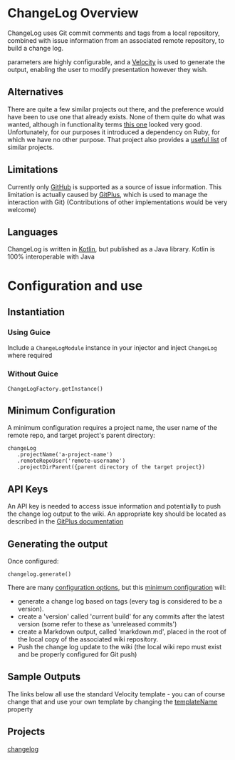 # ChangeLog Overview

ChangeLog uses Git commit comments and tags from a local repository, combined with issue information from an associated remote repository, to build a change log.

parameters are highly configurable, and a [Velocity](https://velocity.apache.org/) is used to generate the output, enabling the user to modify presentation however they wish.
 
## Alternatives
  
There are quite a few similar projects out there, and the preference would have been to use one that already exists.  None of them quite do what was wanted, although in functionality terms [this one](https://github.com/skywinder/Github-Changelog-Generator) looked very good.  Unfortunately, for our purposes it introduced a dependency on Ruby, for which we have no other purpose.
That project also provides a [useful list](https://github.com/skywinder/Github-Changelog-Generator/wiki/Alternatives) of similar projects.

## Limitations
Currently only [GitHub](https://github.com) is supported as a source of issue information.  This limitation is actually caused by [GitPlus](https://github.com/davidsowerby/gitplus), which is used to manage the interaction with Git) (Contributions of other implementations would be very welcome)

## Languages

ChangeLog is written in [Kotlin](https://kotlinlang.org/), but published as a Java library.  Kotlin is 100% interoperable with Java

# Configuration and use

## Instantiation

### Using Guice

Include a `ChangeLogModule` instance in your injector and inject `ChangeLog` where required

### Without Guice

```
ChangeLogFactory.getInstance()
```

<a name="MinimumConfiguration"></a>
## Minimum Configuration

A minimum configuration requires a project name, the user name of the remote repo, and target project's parent directory:

```
changeLog
   .projectName('a-project-name')
   .remoteRepoUser('remote-username')
   .projectDirParent({parent directory of the target project})
```

## API Keys
An API key is needed to access issue information and potentially to push the change log output to the wiki.  An appropriate key should be located as described in the [GitPlus documentation](http://gitplus.readthedocs.io/en/develop/build-properties/)


## Generating the output

Once configured:

```
changelog.generate()
```


There are many [configuration options](configuration.md), but this [minimum configuration](#MinimumConfiguration) will:

- generate a change log based on tags (every tag is considered to be a version).
- create a 'version' called 'current build' for any commits after the latest version (some refer to these as 'unreleased commits')
- create a Markdown output, called 'markdown.md', placed in the root of the local copy of the associated wiki repository.
- Push the change log update to the wiki (the local wiki repo must exist and be properly configured for Git push)


## Sample Outputs

The links below all use the standard Velocity template - you can of course change that and use your own template by changing the [templateName](configuration/#templateName) property

Projects
--------

[changelog](https://github.com/davidsowerby/changelog/wiki/changelog)